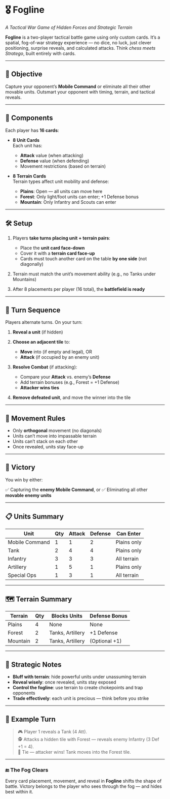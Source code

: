 # 🎖️ Fogline  
*A Tactical War Game of Hidden Forces and Strategic Terrain*

**Fogline** is a two-player tactical battle game using only custom cards. It’s a spatial, fog-of-war strategy experience — no dice, no luck, just clever positioning, surprise reveals, and calculated attacks. Think *chess meets Stratego*, built entirely with cards.

---

## 🎯 Objective

Capture your opponent’s **Mobile Command** or eliminate all their other movable units. Outsmart your opponent with timing, terrain, and tactical reveals.

---

## 🧩 Components

Each player has **16 cards**:

- **8 Unit Cards**  
  Each unit has:
  - **Attack** value (when attacking)
  - **Defense** value (when defending)
  - Movement restrictions (based on terrain)

- **8 Terrain Cards**  
  Terrain types affect unit mobility and defense:
  - **Plains**: Open — all units can move here
  - **Forest**: Only light/foot units can enter; +1 Defense bonus
  - **Mountain**: Only Infantry and Scouts can enter

---

## 🛠 Setup

1. Players **take turns placing unit + terrain pairs**:
   - Place the **unit card face-down**
   - Cover it with a **terrain card face-up**
   - Cards must touch another card on the table **by one side** (not diagonally)

2. Terrain must match the unit’s movement ability (e.g., no Tanks under Mountains)

3. After 8 placements per player (16 total), the **battlefield is ready**

---

## 🔁 Turn Sequence

Players alternate turns. On your turn:

1. **Reveal a unit** (if hidden)  
2. **Choose an adjacent tile** to:
   - **Move** into (if empty and legal), OR
   - **Attack** (if occupied by an enemy unit)

3. **Resolve Combat** (if attacking):
   - Compare your **Attack** vs. enemy’s **Defense**
   - Add terrain bonuses (e.g., Forest = +1 Defense)
   - **Attacker wins ties**

4. **Remove defeated unit**, and move the winner into the tile

---

## 🚫 Movement Rules

- Only **orthogonal** movement (no diagonals)
- Units can’t move into impassable terrain
- Units can’t stack on each other
- Once revealed, units stay face-up

---

## 🏁 Victory

You win by either:

✅ Capturing the **enemy Mobile Command**, or
✅ Eliminating all other **movable enemy units**

---

## 📋 Units Summary

| Unit            | Qty | Attack | Defense | Can Enter                  |
|-----------------|-----|--------|---------|-----------------------------|
| Mobile Command  | 1   | 1      | 2       | Plains only                |
| Tank            | 2   | 4      | 4       | Plains only                |
| Infantry        | 3   | 3      | 3       | All terrain                |
| Artillery       | 1   | 5      | 1       | Plains only                |
| Special Ops     | 1   | 3      | 1       | All terrain                |

---

## 🗺️ Terrain Summary

| Terrain   | Qty | Blocks Units        | Defense Bonus |
|-----------|-----|----------------------|----------------|
| Plains    | 4   | None                 | None           |
| Forest    | 2   | Tanks, Artillery     | +1 Defense     |
| Mountain  | 2   | Tanks, Artillery     | (Optional +1)  |

---

## 🧠 Strategic Notes

- **Bluff with terrain**: hide powerful units under unassuming terrain  
- **Reveal wisely**: once revealed, units stay exposed  
- **Control the fogline**: use terrain to create chokepoints and trap opponents  
- **Trade effectively**: each unit is precious — think before you strike

---

## 🔄 Example Turn

> 🎮 Player 1 reveals a Tank (4 Att).  
> 🕵️ Attacks a hidden tile with Forest — reveals enemy Infantry (3 Def +1 = 4).  
> 🤜 Tie — attacker wins! Tank moves into the Forest tile.

---

### 🔚 The Fog Clears

Every card placement, movement, and reveal in **Fogline** shifts the shape of battle. Victory belongs to the player who sees through the fog — and hides best within it.